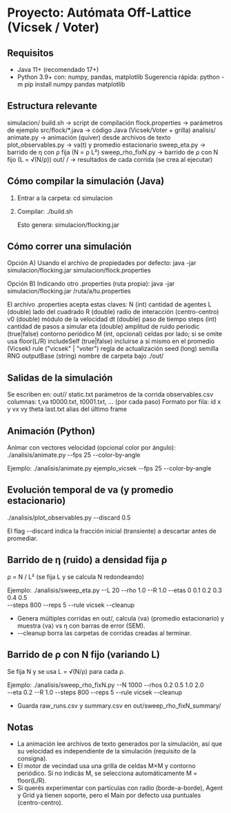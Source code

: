 Proyecto: Autómata Off-Lattice (Vicsek / Voter)
================================================

Requisitos
----------
- Java 11+ (recomendado 17+)
- Python 3.9+ con: numpy, pandas, matplotlib
  Sugerencia rápida:  python -m pip install numpy pandas matplotlib

Estructura relevante
--------------------
simulacion/
  build.sh                 -> script de compilación
  flock.properties         -> parámetros de ejemplo
  src/flock/*.java         -> código Java (Vicsek/Voter + grilla)
analisis/
  animate.py               -> animación (quiver) desde archivos de texto
  plot_observables.py      -> va(t) y promedio estacionario
  sweep_eta.py             -> barrido de η con ρ fija (N = ρ L²)
  sweep_rho_fixN.py        -> barrido de ρ con N fijo (L = √(N/ρ))
out/
  <outputBase>/            -> resultados de cada corrida (se crea al ejecutar)

Cómo compilar la simulación (Java)
----------------------------------
1) Entrar a la carpeta:
   cd simulacion

2) Compilar:
   ./build.sh

   Esto genera: simulacion/flocking.jar

Cómo correr una simulación
--------------------------
Opción A) Usando el archivo de propiedades por defecto:
   java -jar simulacion/flocking.jar simulacion/flock.properties

Opción B) Indicando otro .properties (ruta propia):
   java -jar simulacion/flocking.jar /ruta/a/tu.properties

El archivo .properties acepta estas claves:
  N           (int)   cantidad de agentes
  L           (double) lado del cuadrado
  R           (double) radio de interacción (centro-centro)
  v0          (double) módulo de la velocidad
  dt          (double) paso de tiempo
  steps       (int)   cantidad de pasos a simular
  eta         (double) amplitud de ruido
  periodic    (true|false) contorno periódico
  M           (int, opcional) celdas por lado; si se omite usa floor(L/R)
  includeSelf (true|false) incluirse a sí mismo en el promedio (Vicsek)
  rule        ("vicsek" | "voter") regla de actualización
  seed        (long) semilla RNG
  outputBase  (string) nombre de carpeta bajo ./out/

Salidas de la simulación
------------------------
Se escriben en: out/<outputBase>/
  static.txt            parámetros de la corrida
  observables.csv       columnas: t,va
  t0000.txt, t0001.txt, ... (por cada paso)
    Formato por fila: id x y vx vy theta
  last.txt              alias del último frame

Animación (Python)
------------------
Animar con vectores velocidad (opcional color por ángulo):
  ./analisis/animate.py <outputBase> --fps 25 --color-by-angle

Ejemplo:
  ./analisis/animate.py ejemplo_vicsek --fps 25 --color-by-angle

Evolución temporal de va (y promedio estacionario)
--------------------------------------------------
  ./analisis/plot_observables.py <outputBase> --discard 0.5

El flag --discard indica la fracción inicial (transiente) a descartar antes de promediar.

Barrido de η (ruido) a densidad fija ρ
--------------------------------------
ρ = N / L²  (se fija L y se calcula N redondeando)

Ejemplo:
  ./analisis/sweep_eta.py --L 20 --rho 1.0 --R 1.0 --etas 0 0.1 0.2 0.3 0.4 0.5 \
                          --steps 800 --reps 5 --rule vicsek --cleanup

- Genera múltiples corridas en out/, calcula ⟨va⟩ (promedio estacionario)
  y muestra ⟨va⟩ vs η con barras de error (SEM).
- --cleanup borra las carpetas de corridas creadas al terminar.

Barrido de ρ con N fijo (variando L)
------------------------------------
Se fija N y se usa L = √(N/ρ) para cada ρ.

Ejemplo:
  ./analisis/sweep_rho_fixN.py --N 1000 --rhos 0.2 0.5 1.0 2.0 \
                               --eta 0.2 --R 1.0 --steps 800 --reps 5 --rule vicsek --cleanup

- Guarda raw_runs.csv y summary.csv en out/sweep_rho_fixN_summary/

Notas
-----
- La animación lee archivos de texto generados por la simulación, así que su velocidad es independiente de la simulación (requisito de la consigna).
- El motor de vecindad usa una grilla de celdas M×M y contorno periódico. Si no indicás M, se selecciona automáticamente M = floor(L/R).
- Si querés experimentar con partículas con radio (borde-a-borde), Agent y Grid ya tienen soporte, pero el Main por defecto usa puntuales (centro-centro).
